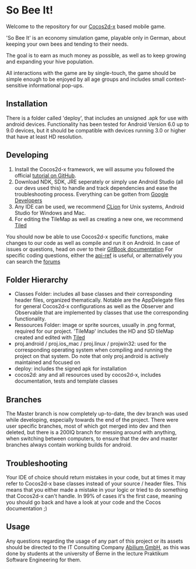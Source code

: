# So Bee It!

Welcome to the repository for our  [Cocos2d-x](https://cocos2d-x.org/) based mobile game.

'So Bee It' is an economy simulation game, playable only in  German, about keeping your own bees and tending to their needs.

The goal is to earn as much money as possible, as well as to  keep growing and expanding your hive population.

All interactions with the game are by single-touch, the game should be simple enough to be enjoyed by all age groups and includes small context-sensitive informational pop-ups.

## Installation

There is a folder called 'deploy', that includes an unsigned .apk for use with android devices. Functionality has been tested for Android Version 6.0 up to 9.0 devices, but it should be compatible with devices running 3.0 or higher that have at least HD resolution.

## Developing

1. Install the Cocos2d-x framework, we will assume you followed the official [tutorial on GitHub](https://github.com/cocos2d/cocos2d-x). 
2. Download NDK, SDK, JRE seperately or simply use Android Studio (all our devs used this) to handle and track dependencies and ease the troubleshooting process. Everything can be gotten from [Google Developers](https://developer.android.com/)
3. Any IDE can be used, we recommend [CLion](https://www.jetbrains.com/clion/) for Unix systems, Android Studio for Windows and Mac.
4. For editing the TileMap as well as creating a new one, we recommend [Tiled](https://www.mapeditor.org/) 

You should now be able to use Cocos2d-x specific functions, make changes to our code as well as compile and run it on Android. In case of issues or questions, head on over to their [GitBook documentation](https://docs.cocos2d-x.org/cocos2d-x/en/)
For specific coding questions, either the [api-ref](https://docs.cocos2d-x.org/api-ref/) is useful, or alternatively you can search the [forums](https://discuss.cocos2d-x.org/) 

## Folder Hierarchy

- Classes Folder: includes all base classes and their corresponding header files, organized thematically. Notable are the AppDelegate files for general Cocos2d-x configurations as well as the Observer and Observable that are implemented by classes that use the corresponding functionality. 
- Ressources Folder: image or sprite sources, usually in .png format, required for our project. 'TileMap' includes the HD and SD tileMap created and edited with [Tiled](https://www.mapeditor.org/)
- proj.android / proj.ios_mac / proj.linux / projwin32:  used for the corresponding operating system when compiling and running the project on that system. Do note that only proj.android is actively maintained and focused on
- deploy: includes the signed apk for installation
- cocos2d: any and all resources used by cocos2d-x, includes documentation, tests and template classes

## Branches

The Master branch is now completely up-to-date, the dev branch was used while developing, especially towards the end of the project. There were user specific branches, most of which got merged into dev and then deleted, but there is a 200IQ branch for messing around with anything, when switching between computers, to ensure that the dev and master branches always contain working builds for android.

## Troubleshooting

Your IDE of choice should return mistakes in your code, but at times it may refer to Cocos2d-x base classes instead of your source / header files. This means that you either made a mistake in your logic or tried to do something that Cocos2d-x can't handle. In 99% of cases it's the first case, meaning you should go back and have a look at your code and the Cocos documentation ;)

## Usage

Any questions regarding the usage of any part of this project or its assets should be directed to the IT Consulting Company [Abilium GmbH](https://abilium.com/), as this was done by students at the university of Berne in the lecture Praktikum Software Engineering for them.
